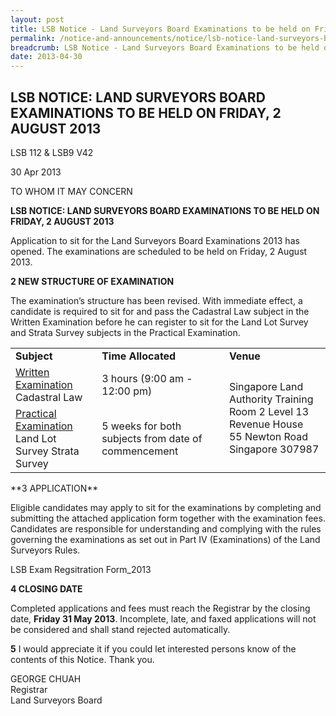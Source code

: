 ```yaml
---
layout: post
title: LSB Notice - Land Surveyors Board Examinations to be held on Friday, 2 August 2013
permalink: /notice-and-announcements/notice/lsb-notice-land-surveyors-board-examinations-to-be-held-on-friday/
breadcrumb: LSB Notice - Land Surveyors Board Examinations to be held on Friday, 2 August 2013
date: 2013-04-30
---
```


LSB NOTICE: LAND SURVEYORS BOARD EXAMINATIONS TO BE HELD ON FRIDAY, 2 AUGUST 2013
---

LSB 112 & LSB9 V42

30 Apr 2013

TO WHOM IT MAY CONCERN

**LSB NOTICE: LAND SURVEYORS BOARD EXAMINATIONS TO BE HELD ON FRIDAY, 2 AUGUST 2013**

Application to sit for the Land Surveyors Board Examinations 2013 has opened. The examinations are scheduled to be held on Friday, 2 August 2013.<br>

**2 NEW STRUCTURE OF EXAMINATION**

The examination’s structure has been revised. With immediate effect, a candidate is required to sit for and pass the Cadastral Law subject in the Written Examination before he can register to sit for the Land Lot Survey and Strata Survey subjects in the Practical Examination.<br>

<table>
  <tr>
    <td><b>Subject</b></td>
    <td><b>Time Allocated</b></td>
    <td><b>Venue</b></td>
  </tr>
  <tr>
    <td><u>Written Examination</u><br>Cadastral Law</td>
    <td>3 hours (9:00 am - 12:00 pm)</td>
    <td rowspan="2">
      Singapore Land Authority Training Room 2 Level 13<br>
      Revenue House<br>
      55 Newton Road<br>
      Singapore 307987</td>
  </tr>
  <tr>
    <td><u>Practical Examination</u><br>Land Lot Survey Strata Survey</td>
    <td>5 weeks for both subjects from date of commencement</td>
  </tr>
</table>
**3 APPLICATION**

Eligible candidates may apply to sit for the examinations by completing and submitting the attached application form together with the examination fees. Candidates are responsible for understanding and complying with the rules governing the examinations as set out in Part IV (Examinations) of the Land Surveyors Rules.<br>

LSB Exam Regsitration Form_2013<br>

**4 CLOSING DATE**

Completed applications and fees must reach the Registrar by the closing date, **Friday 31 May 2013**. Incomplete, late, and faxed applications will not be considered and shall stand rejected automatically.<br>

**5** I would appreciate it if you could let interested persons know of the contents of this Notice. Thank you.<br>

GEORGE CHUAH<br>
Registrar<br>
Land Surveyors Board
